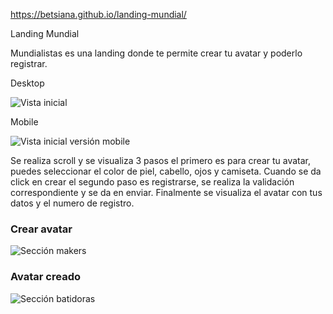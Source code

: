 https://betsiana.github.io/landing-mundial/

Landing Mundial

Mundialistas es una landing donde te permite crear tu avatar y poderlo registrar.

Desktop

![Vista inicial](https://github.com/betsiana/landing-mundial/blob/master/readme/head.jpg)

Mobile

![Vista inicial versión mobile](https://github.com/betsiana/landing-mundial/blob/master/readme/m-head.jpg)

Se realiza scroll y se visualiza 3 pasos el primero es para crear tu avatar, puedes seleccionar el color de piel, cabello, ojos y camiseta.
Cuando se da click en crear el segundo paso es registrarse, se realiza la validación correspondiente y se da en enviar. Finalmente se visualiza el avatar con tus datos y el numero de registro.

<h3>Crear avatar</h3>

![Sección makers](https://github.com/betsiana/landing-mundial/blob/master/readme/2.jpg)

<h3>Avatar creado</h3>

![Sección batidoras](https://github.com/betsiana/landing-mundial/blob/master/readme/3.jpg)
